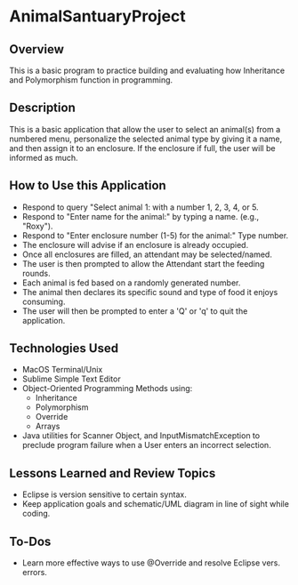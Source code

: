 # AnimalSantuaryProject

## Overview

This is a basic program to practice building and evaluating how 
Inheritance and Polymorphism function in programming. 



## Description

This is a basic application that allow the user to select an animal(s)
from a numbered menu, personalize the selected animal type by giving it
a name, and then assign it to an enclosure. If the enclosure if full,
the user will be informed as much.

## How to Use this Application

- Respond to query "Select animal 1: with a number 1, 2, 3, 4, or 5.
- Respond to "Enter name for the animal:" by typing a name. (e.g., "Roxy").
- Respond to "Enter enclosure number (1-5) for the animal:" Type number.
- The enclosure will advise if an enclosure is already occupied.
- Once all enclosures are filled, an attendant may be selected/named.
- The user is then prompted to allow the Attendant start the feeding rounds.
- Each animal is fed based on a randomly generated number.
- The animal then declares its specific sound and type of food it enjoys consuming.
- The user will then be prompted to enter a 'Q' or 'q' to quit the application.


## Technologies Used

* MacOS Terminal/Unix
* Sublime Simple Text Editor
* Object-Oriented Programming Methods using:
	* Inheritance
	* Polymorphism
	* Override
	* Arrays
* Java utilities for Scanner Object, and InputMismatchException to preclude program
  failure when a User enters an incorrect selection.

## Lessons Learned and Review Topics

* Eclipse is version sensitive to certain syntax.
* Keep application goals and schematic/UML diagram in line of sight while coding.


## To-Dos

* Learn more effective ways to use @Override and resolve Eclipse vers. errors.